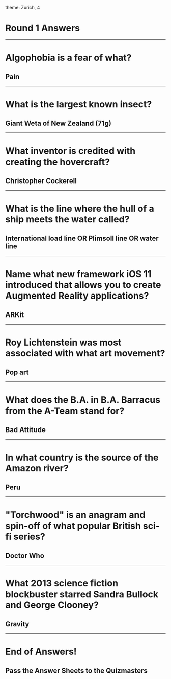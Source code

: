 theme: Zurich, 4

# Round 1 Answers

---

# Algophobia is a fear of what?

## Pain

---

# What is the largest known insect?

## Giant Weta of New Zealand (71g)

---

# What inventor is credited with creating the hovercraft?

## Christopher Cockerell

---

# What is the line where the hull of a ship meets the water called?

## International load line OR Plimsoll line OR water line

---

# Name what new framework iOS 11 introduced that allows you to create Augmented Reality applications?

## ARKit

---

# Roy Lichtenstein was most associated with what art movement?

## Pop art

---

# What does the B.A. in B.A. Barracus from the A-Team stand for?

## Bad Attitude

---

# In what country is the source of the Amazon river?

## Peru

---

# "Torchwood" is an anagram and spin-off of what popular British sci-fi series?

## Doctor Who

---

# What 2013 science fiction blockbuster starred Sandra Bullock and George Clooney?

## Gravity



---

# End of Answers!

## Pass the Answer Sheets to the Quizmasters

